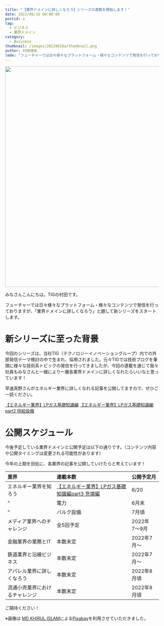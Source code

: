 ```yaml
---
title: "【業界ドメインに詳しくなろう】シリーズの連載を開始します！"
date: 2022/06/16 00:00:00
postid: a
tag:
  - ビジネス
  - 業界ドメイン
category:
  - Business
thumbnail: /images/20220616a/thumbnail.png
author: 村田靖拓
lede: "フューチャーでは日々様々なプラットフォーム・様々なコンテンツで発信を行っておりますが、「業界ドメインに詳しくなろう」と題して新シリーズをスタートさせたいと思います。今回のシリーズは、当社TIG（テクノロジーイノベーショングループ）内での外部発信テーマ検討の中で生まれ、採用されました。元々TIGでは技術ブログを筆頭に様々な技術系トピックの発信を行ってきましたが、今回の連載を通じて我々社員もみなさんと一緒により一層各業界ドメインに詳しくなれたらいいなと思っています！"
---
```

<img src="/images/20220616a/city-4679928_1280.png" alt="" width="1280" height="720">

みなさんこんにちは。TIGの村田です。

フューチャーでは日々様々なプラットフォーム・様々なコンテンツで発信を行っておりますが、「業界ドメインに詳しくなろう」と題して新シリーズをスタートします。

# 新シリーズに至った背景

今回のシリーズは、当社TIG（テクノロジーイノベーショングループ）内での外部発信テーマ検討の中で生まれ、採用されました。元々TIGでは技術ブログを筆頭に様々な技術系トピックの発信を行ってきましたが、今回の連載を通じて我々社員もみなさんと一緒により一層各業界ドメインに詳しくなれたらいいなと思っています！

早速真野さんがエネルギー業界に詳しくなれる記事を公開してますので、ぜひご一読ください。

[【エネルギー業界】LPガス基礎知識編](/articles/20220519a/)
[【エネルギー業界】LPガス基礎知識編part2 供給設備](/articles/20220530a/)


# 公開スケジュール

今後予定している業界ドメインと公開予定は以下の通りです。（コンテンツ内容や公開タイミングは変更される可能性があります）

今年の上期を目処に、各業界の記事を公開していけたらと考えています！

| 業界                        |  連載本数     | 公開予定月   |
|:----------------------------|:------------|:------------|
| エネルギー業界を知ろう         | [【エネルギー業界】LPガス基礎知識編part3 充填編 ](/articles/20220620a/) | 6/20  |
| ^                             | 電力             | 6月末             |
| ^                             | バルク設備        | 7月頃             |
| メディア業界へのチャレンジ     | 全5回予定　| 2022年7〜9月        |
| 金融業界の業務とIT            | 本数未定 | 2022年7月〜          |
| 鉄道業界と沿線ビジネス         | 本数未定 | 2022年7月〜          |
| アパレル業界に詳しくなろう      |  本数未定  | 2022年8月頃       |
| 流通小売業界におけるチャレンジ  | 本数未定  | 2022年8月頃    |

ご期待ください！


※画像は <a href="https://pixabay.com/ja/users/khirulislam898-12875647/?utm_source=link-attribution&amp;utm_medium=referral&amp;utm_campaign=image&amp;utm_content=4679928">MD KHIRUL ISLAM</a>による<a href="https://pixabay.com/ja/?utm_source=link-attribution&amp;utm_medium=referral&amp;utm_campaign=image&amp;utm_content=4679928">Pixabay</a>を利用させていただきました。
